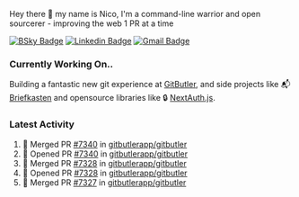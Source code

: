 
Hey there 👋 my name is Nico, I'm a command-line warrior and open sourcerer - improving the web 1 PR at a time

[![BSky Badge](https://img.shields.io/badge/-%20%40ndo.dev%20-%200285FF?style=flat-square&logo=bluesky&color=%23161e27)](https://bsky.app/profile/ndo.dev) [![Linkedin Badge](https://img.shields.io/badge/-ndom91-blue?style=flat-square&logo=Linkedin&logoColor=white&link=https://www.linkedin.com/in/ndom91/)](https://www.linkedin.com/in/ndom91/) [![Gmail Badge](https://img.shields.io/badge/-yo@ndo.dev-c14438?style=flat-square&logo=mail.ru&logoColor=white&link=mailto:yo@ndo.dev)](mailto:yo@ndo.dev)

### Currently Working On..

Building a fantastic new git experience at [GitButler](https://github.com/gitbutlerapp), and side projects like 📬 [Briefkasten](https://briefkastenhq.com) and opensource libraries like 🔒 [NextAuth.js](https://github.com/nextauthjs/next-auth).

<!--START_SECTION_PROFILE_VIEWS:readme-info-->
<!--END_SECTION_PROFILE_VIEWS:readme-info-->

<!--START_SECTION_DAILY_COMMIT:readme-info-->
<!--END_SECTION_DAILY_COMMIT:readme-info-->

<!--START_SECTION_WEEKLY_COMMIT:readme-info-->
<!--END_SECTION_WEEKLY_COMMIT:readme-info-->

### Latest Activity

<!--START_SECTION:activity-->
1. 🎉 Merged PR [#7340](https://github.com/gitbutlerapp/gitbutler/pull/7340) in [gitbutlerapp/gitbutler](https://github.com/gitbutlerapp/gitbutler)
2. 💪 Opened PR [#7340](https://github.com/gitbutlerapp/gitbutler/pull/7340) in [gitbutlerapp/gitbutler](https://github.com/gitbutlerapp/gitbutler)
3. 🎉 Merged PR [#7328](https://github.com/gitbutlerapp/gitbutler/pull/7328) in [gitbutlerapp/gitbutler](https://github.com/gitbutlerapp/gitbutler)
4. 💪 Opened PR [#7328](https://github.com/gitbutlerapp/gitbutler/pull/7328) in [gitbutlerapp/gitbutler](https://github.com/gitbutlerapp/gitbutler)
5. 🎉 Merged PR [#7327](https://github.com/gitbutlerapp/gitbutler/pull/7327) in [gitbutlerapp/gitbutler](https://github.com/gitbutlerapp/gitbutler)
<!--END_SECTION:activity-->
